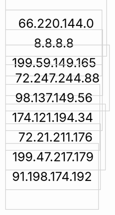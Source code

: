 <html lang="en-US">
<head>
<title>art8project</title>
</head>
<body>  
<a style = "border: 2px solid LightGray;color: black;font-size: 40px;text-decoration: inherit; padding: 80px 40px; background-image:url(http://www.coderglass.com/social/images/facebook-style-homepage.JPG);" href="https://www.facebook.com"> 66.220.144.0</a>

<a style = "border: 2px solid LightGray; color: black;font-size: 40px;text-decoration: inherit; padding: 80px 90px; background-image:url(http://blogoscoped.com/files/google-homepage-in-2011-signed-in.png)" href="https://www.google.com"> 8.8.8.8</a> 
  
<a style = "border: 2px solid LightGray; color: black;font-size: 40px;text-decoration: inherit; padding: 80px 20px;background-image:url(http://searchengineland.com/figz/wp-content/seloads/2011/04/new-twitter-home-page.jpg)" href="https://www.twitter.com"> 199.59.149.165</a>
<a style = "margin-top: 30px;border: 2px solid LightGray;color: black;font-size: 40px;text-decoration: inherit; padding: 80px 30px" href="https://www.reddit.com"> 72.247.244.88</a>

<a style = "margin-top: 30px;border: 2px solid LightGray; color: black;font-size: 40px;text-decoration: inherit; padding: 80px 30px" href="https://www.yahoo.com"> 98.137.149.56</a> 
  
<a style = "margin-top: 30px;border: 2px solid LightGray; color: black;font-size: 40px;text-decoration: inherit; padding: 80px 20px" href="https://www.tumblr.com"> 174.121.194.34</a>


<a style = "margin-top: 30px;border: 2px solid LightGray;color: black;font-size: 40px;text-decoration: inherit; padding: 80px 40px" href="https://www.amazon.com"> 72.21.211.176</a>

<a style = "margin-top: 30px;border: 2px solid LightGray; color: black;font-size: 40px;text-decoration: inherit; padding: 80px 21px" href="https://www.dropbox.com"> 199.47.217.179</a> 
  
<a style = "margin-top: 30px;border: 2px solid LightGray; color: black;font-size: 40px;text-decoration: inherit; padding: 80px 20px" href="https://www.wikipedia.org"> 91.198.174.192</a>

    
</body>
</html>



